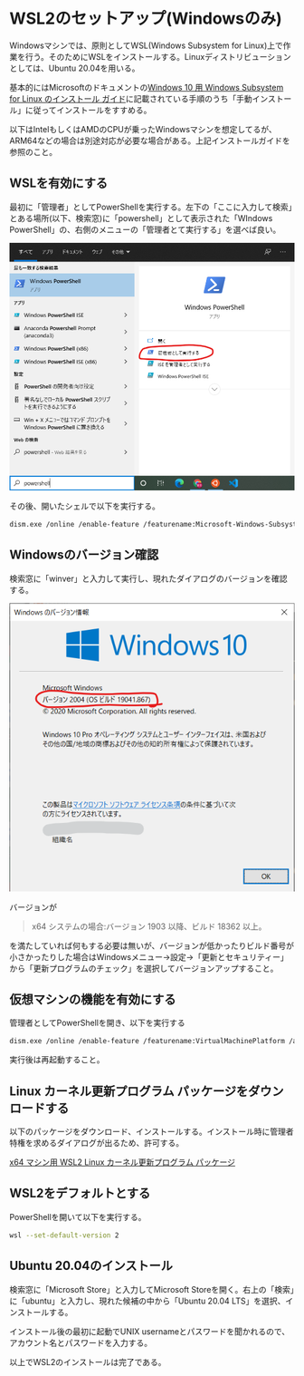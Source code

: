 # WSL2のセットアップ(Windowsのみ)

Windowsマシンでは、原則としてWSL(Windows Subsystem for Linux)上で作業を行う。そのためにWSLをインストールする。Linuxディストリビューションとしては、Ubuntu 20.04を用いる。

基本的にはMicrosoftのドキュメントの[Windows 10 用 Windows Subsystem for Linux のインストール ガイド](https://docs.microsoft.com/ja-jp/windows/wsl/install-win10)に記載されている手順のうち「手動インストール」に従ってインストールをすすめる。

以下はIntelもしくはAMDのCPUが乗ったWindowsマシンを想定してるが、ARM64などの場合は別途対応が必要な場合がある。上記インストールガイドを参照のこと。

## WSLを有効にする

最初に「管理者」としてPowerShellを実行する。左下の「ここに入力して検索」とある場所(以下、検索窓)に「powershell」として表示された「WIndows PowerShell」の、右側のメニューの「管理者とて実行する」を選べば良い。

![PowerShellを管理者として実行](fig/powershell.png)

その後、開いたシェルで以下を実行する。

```sh
dism.exe /online /enable-feature /featurename:Microsoft-Windows-Subsystem-Linux /all /norestart
```

## Windowsのバージョン確認

検索窓に「winver」と入力して実行し、現れたダイアログのバージョンを確認する。

![winver](fig/winver.png)

バージョンが

> x64 システムの場合:バージョン 1903 以降、ビルド 18362 以上。

を満たしていれば何もする必要は無いが、バージョンが低かったりビルド番号が小さかったりした場合はWindowsメニュー→設定→「更新とセキュリティー」から「更新プログラムのチェック」を選択してバージョンアップすること。

## 仮想マシンの機能を有効にする

管理者としてPowerShellを開き、以下を実行する

```sh
dism.exe /online /enable-feature /featurename:VirtualMachinePlatform /all /norestart
```

実行後は再起動すること。

## Linux カーネル更新プログラム パッケージをダウンロードする

以下のパッケージをダウンロード、インストールする。インストール時に管理者特権を求めるダイアログが出るため、許可する。

[x64 マシン用 WSL2 Linux カーネル更新プログラム パッケージ](https://wslstorestorage.blob.core.windows.net/wslblob/wsl_update_x64.msi)

## WSL2をデフォルトとする

PowerShellを開いて以下を実行する。

```sh
wsl --set-default-version 2
```

## Ubuntu 20.04のインストール

検索窓に「Microsoft Store」と入力してMicrosoft Storeを開く。右上の「検索」に「ubuntu」と入力し、現れた候補の中から「Ubuntu 20.04 LTS」を選択、インストールする。

インストール後の最初に起動でUNIX usernameとパスワードを聞かれるので、アカウント名とパスワードを入力する。

以上でWSL2のインストールは完了である。

